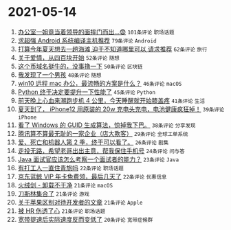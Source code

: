 # 2021-05-14

1. [办公室一姐竟当着领导的面摔门而出...😨](https://www.v2ex.com/t/776840) `101条评论` `职场话题`
1. [求超强 Android 系统编译主机推荐](https://www.v2ex.com/t/776838) `79条评论` `Android`
1. [打算今年夏天想去一趟海滩,迫于不知道哪里可以,请求推荐](https://www.v2ex.com/t/776866) `62条评论` `旅行`
1. [关于爱情，从四百块开始](https://www.v2ex.com/t/776822) `52条评论` `随想`
1. [这个币域名挺牛的，没事撸一下](https://www.v2ex.com/t/776830) `50条评论` `区块链`
1. [我发现了一个男孩](https://www.v2ex.com/t/776827) `48条评论` `随想`
1. [win10 远程 mac 办公，最流畅的方案是什么？](https://www.v2ex.com/t/776825) `46条评论` `macOS`
1. [Python 终于决定要提升一下性能了](https://www.v2ex.com/t/776893) `45条评论` `Python`
1. [前天晚上心血来潮跑步机 4 公里，今天睡醒就开始膝盖疼](https://www.v2ex.com/t/776860) `41条评论` `生活`
1. [夏天到了， iPhone12 用原装的 20w 充电头充电，电池健康疯狂掉！](https://www.v2ex.com/t/776849) `39条评论` `iPhone`
1. [看了 Windows 的 GUID 生成算法，惊掉我下巴。](https://www.v2ex.com/t/776972) `38条评论` `分享发现`
1. [腾讯算不算最无耻的一家企业（店大欺客）](https://www.v2ex.com/t/776908) `29条评论` `全球工单系统`
1. [爱、死亡和机器人第 2 季，终于可以看了。](https://www.v2ex.com/t/776973) `26条评论` `剧集`
1. [走投无路，希望老哥出出主意，帮我保住手机号](https://www.v2ex.com/t/776991) `24条评论` `问与答`
1. [Java 面试官应该怎么考察一个面试者的能力？](https://www.v2ex.com/t/776891) `23条评论` `Java`
1. [有打工人一直住青旅吗](https://www.v2ex.com/t/776925) `22条评论` `职场话题`
1. [京东蓝鲸 VIP 年卡免费领，最后几天了](https://www.v2ex.com/t/776834) `22条评论` `优惠信息`
1. [火绒剑 - 卸载不干净](https://www.v2ex.com/t/776957) `21条评论` `macOS`
1. [刀斯林集合了](https://www.v2ex.com/t/776932) `21条评论` `游戏`
1. [关于苹果区别对待开发者的文章](https://www.v2ex.com/t/776920) `21条评论` `Apple`
1. [被 HR 伤透了心](https://www.v2ex.com/t/776906) `21条评论` `职场话题`
1. [宽带提速后实际速度反而变低了](https://www.v2ex.com/t/776978) `20条评论` `宽带症候群`
